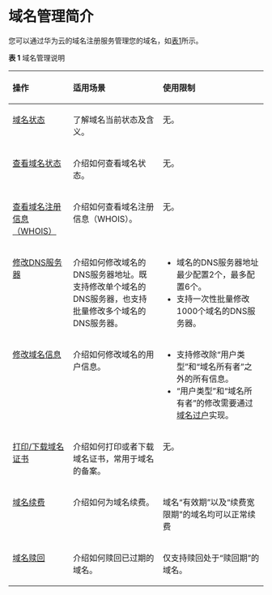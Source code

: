 # 域名管理简介<a name="zh-cn_topic_0122928868"></a>

您可以通过华为云的域名注册服务管理您的域名，如[表1](#zh-cn_topic_0193892067_table977612405507)所示。

**表 1**  域名管理说明

<a name="zh-cn_topic_0193892067_table977612405507"></a>
<table><thead align="left"><tr id="zh-cn_topic_0193892067_row87771409504"><th class="cellrowborder" valign="top" width="23.72237223722372%" id="mcps1.2.4.1.1"><p id="zh-cn_topic_0193892067_p15777740175016"><a name="zh-cn_topic_0193892067_p15777740175016"></a><a name="zh-cn_topic_0193892067_p15777740175016"></a>操作</p>
</th>
<th class="cellrowborder" valign="top" width="35.23352335233523%" id="mcps1.2.4.1.2"><p id="zh-cn_topic_0193892067_p47771140115015"><a name="zh-cn_topic_0193892067_p47771140115015"></a><a name="zh-cn_topic_0193892067_p47771140115015"></a>适用场景</p>
</th>
<th class="cellrowborder" valign="top" width="41.04410441044104%" id="mcps1.2.4.1.3"><p id="zh-cn_topic_0193892067_p11777174055015"><a name="zh-cn_topic_0193892067_p11777174055015"></a><a name="zh-cn_topic_0193892067_p11777174055015"></a>使用限制</p>
</th>
</tr>
</thead>
<tbody><tr id="zh-cn_topic_0193892067_row1110420498311"><td class="cellrowborder" valign="top" width="23.72237223722372%" headers="mcps1.2.4.1.1 "><p id="zh-cn_topic_0193892067_p17104124903117"><a name="zh-cn_topic_0193892067_p17104124903117"></a><a name="zh-cn_topic_0193892067_p17104124903117"></a><a href="域名状态.md">域名状态</a></p>
</td>
<td class="cellrowborder" valign="top" width="35.23352335233523%" headers="mcps1.2.4.1.2 "><p id="zh-cn_topic_0193892067_p13104114903114"><a name="zh-cn_topic_0193892067_p13104114903114"></a><a name="zh-cn_topic_0193892067_p13104114903114"></a>了解域名当前状态及含义。</p>
</td>
<td class="cellrowborder" valign="top" width="41.04410441044104%" headers="mcps1.2.4.1.3 "><p id="zh-cn_topic_0193892067_p910434911310"><a name="zh-cn_topic_0193892067_p910434911310"></a><a name="zh-cn_topic_0193892067_p910434911310"></a>无。</p>
</td>
</tr>
<tr id="row1767192616469"><td class="cellrowborder" valign="top" width="23.72237223722372%" headers="mcps1.2.4.1.1 "><p id="p56711326144619"><a name="p56711326144619"></a><a name="p56711326144619"></a><a href="查看域名状态.md">查看域名状态</a></p>
</td>
<td class="cellrowborder" valign="top" width="35.23352335233523%" headers="mcps1.2.4.1.2 "><p id="p126711026184613"><a name="p126711026184613"></a><a name="p126711026184613"></a>介绍如何查看域名状态。</p>
</td>
<td class="cellrowborder" valign="top" width="41.04410441044104%" headers="mcps1.2.4.1.3 "><p id="p66711263461"><a name="p66711263461"></a><a name="p66711263461"></a>无。</p>
</td>
</tr>
<tr id="row106713265461"><td class="cellrowborder" valign="top" width="23.72237223722372%" headers="mcps1.2.4.1.1 "><p id="p367182610469"><a name="p367182610469"></a><a name="p367182610469"></a><a href="查看域名注册信息（WHOIS）.md">查看域名注册信息（WHOIS）</a></p>
</td>
<td class="cellrowborder" valign="top" width="35.23352335233523%" headers="mcps1.2.4.1.2 "><p id="p267119267468"><a name="p267119267468"></a><a name="p267119267468"></a>介绍如何查看域名注册信息（WHOIS）。</p>
</td>
<td class="cellrowborder" valign="top" width="41.04410441044104%" headers="mcps1.2.4.1.3 "><p id="p116711626204613"><a name="p116711626204613"></a><a name="p116711626204613"></a>无。</p>
</td>
</tr>
<tr id="row1671132613464"><td class="cellrowborder" valign="top" width="23.72237223722372%" headers="mcps1.2.4.1.1 "><p id="p1367214269463"><a name="p1367214269463"></a><a name="p1367214269463"></a><a href="修改DNS服务器.md">修改DNS服务器</a></p>
</td>
<td class="cellrowborder" valign="top" width="35.23352335233523%" headers="mcps1.2.4.1.2 "><p id="p106721426124618"><a name="p106721426124618"></a><a name="p106721426124618"></a>介绍如何修改域名的DNS服务器地址。既支持修改单个域名的DNS服务器，也支持批量修改多个域名的DNS服务器。</p>
</td>
<td class="cellrowborder" valign="top" width="41.04410441044104%" headers="mcps1.2.4.1.3 "><a name="ul1061914517128"></a><a name="ul1061914517128"></a><ul id="ul1061914517128"><li>域名的DNS服务器地址最少配置2个，最多配置6个。</li><li>支持一次性批量修改1000个域名的DNS服务器。</li></ul>
</td>
</tr>
<tr id="row1752310167464"><td class="cellrowborder" valign="top" width="23.72237223722372%" headers="mcps1.2.4.1.1 "><p id="p1452416160466"><a name="p1452416160466"></a><a name="p1452416160466"></a><a href="修改域名信息.md">修改域名信息</a></p>
</td>
<td class="cellrowborder" valign="top" width="35.23352335233523%" headers="mcps1.2.4.1.2 "><p id="p15241016144610"><a name="p15241016144610"></a><a name="p15241016144610"></a>介绍如何修改域名的用户信息。</p>
</td>
<td class="cellrowborder" valign="top" width="41.04410441044104%" headers="mcps1.2.4.1.3 "><a name="ul16820495116"></a><a name="ul16820495116"></a><ul id="ul16820495116"><li>支持修改除“用户类型”和“域名所有者”之外的所有信息。</li><li>“用户类型”和“域名所有者”的修改需要通过<a href="域名过户.md">域名过户</a>实现。</li></ul>
</td>
</tr>
<tr id="row1252415166460"><td class="cellrowborder" valign="top" width="23.72237223722372%" headers="mcps1.2.4.1.1 "><p id="p6524201610468"><a name="p6524201610468"></a><a name="p6524201610468"></a><a href="打印-下载域名证书.md">打印/下载域名证书</a></p>
</td>
<td class="cellrowborder" valign="top" width="35.23352335233523%" headers="mcps1.2.4.1.2 "><p id="p9524191634611"><a name="p9524191634611"></a><a name="p9524191634611"></a>介绍如何打印或者下载域名证书，常用于域名的备案。</p>
</td>
<td class="cellrowborder" valign="top" width="41.04410441044104%" headers="mcps1.2.4.1.3 "><p id="p5524616104613"><a name="p5524616104613"></a><a name="p5524616104613"></a>无。</p>
</td>
</tr>
<tr id="row6524101614469"><td class="cellrowborder" valign="top" width="23.72237223722372%" headers="mcps1.2.4.1.1 "><p id="p145241216154620"><a name="p145241216154620"></a><a name="p145241216154620"></a><a href="域名续费.md">域名续费</a></p>
</td>
<td class="cellrowborder" valign="top" width="35.23352335233523%" headers="mcps1.2.4.1.2 "><p id="p652412164469"><a name="p652412164469"></a><a name="p652412164469"></a>介绍如何为域名续费。</p>
</td>
<td class="cellrowborder" valign="top" width="41.04410441044104%" headers="mcps1.2.4.1.3 "><p id="p14524616154610"><a name="p14524616154610"></a><a name="p14524616154610"></a>域名“有效期”以及“续费宽限期”的域名均可以正常续费</p>
</td>
</tr>
<tr id="zh-cn_topic_0193892067_row3777840175020"><td class="cellrowborder" valign="top" width="23.72237223722372%" headers="mcps1.2.4.1.1 "><p id="zh-cn_topic_0193892067_p688018214258"><a name="zh-cn_topic_0193892067_p688018214258"></a><a name="zh-cn_topic_0193892067_p688018214258"></a><a href="域名赎回.md">域名赎回</a></p>
</td>
<td class="cellrowborder" valign="top" width="35.23352335233523%" headers="mcps1.2.4.1.2 "><p id="zh-cn_topic_0193892067_p777716406501"><a name="zh-cn_topic_0193892067_p777716406501"></a><a name="zh-cn_topic_0193892067_p777716406501"></a>介绍如何赎回已过期的域名。</p>
</td>
<td class="cellrowborder" valign="top" width="41.04410441044104%" headers="mcps1.2.4.1.3 "><p id="p10987115350"><a name="p10987115350"></a><a name="p10987115350"></a>仅支持赎回处于“赎回期”的域名。</p>
</td>
</tr>
</tbody>
</table>

